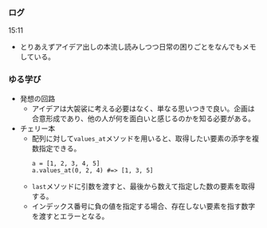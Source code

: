 ### ログ
15:11  
- とりあえずアイデア出しの本流し読みしつつ日常の困りごとをなんでもメモしている。  

### ゆる学び
- 発想の回路  
  - アイデアは大袈裟に考える必要はなく、単なる思いつきで良い。企画は合意形成であり、他の人が何を面白いと感じるのかを知る必要がある。  
- チェリー本  
  - 配列に対して`values_at`メソッドを用いると、取得したい要素の添字を複数指定できる。 
    ```
    a = [1, 2, 3, 4, 5]
    a.values_at(0, 2, 4) #=> [1, 3, 5] 
    ```  
  - `last`メソッドに引数を渡すと、最後から数えて指定した数の要素を取得する。  
  - インデックス番号に負の値を指定する場合、存在しない要素を指す数字を渡すとエラーとなる。  

